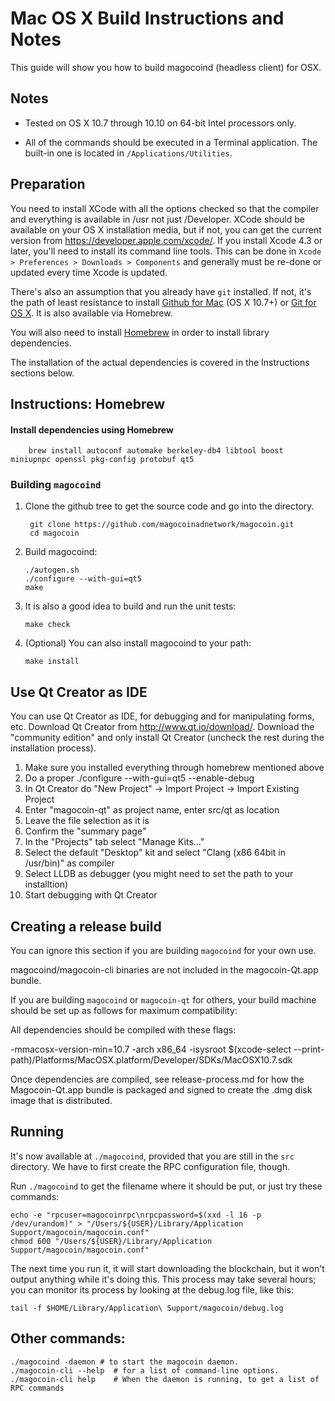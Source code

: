 Mac OS X Build Instructions and Notes
====================================
This guide will show you how to build magocoind (headless client) for OSX.

Notes
-----

* Tested on OS X 10.7 through 10.10 on 64-bit Intel processors only.

* All of the commands should be executed in a Terminal application. The
built-in one is located in `/Applications/Utilities`.

Preparation
-----------

You need to install XCode with all the options checked so that the compiler
and everything is available in /usr not just /Developer. XCode should be
available on your OS X installation media, but if not, you can get the
current version from https://developer.apple.com/xcode/. If you install
Xcode 4.3 or later, you'll need to install its command line tools. This can
be done in `Xcode > Preferences > Downloads > Components` and generally must
be re-done or updated every time Xcode is updated.

There's also an assumption that you already have `git` installed. If
not, it's the path of least resistance to install [Github for Mac](https://mac.github.com/)
(OS X 10.7+) or
[Git for OS X](https://code.google.com/p/git-osx-installer/). It is also
available via Homebrew.

You will also need to install [Homebrew](http://brew.sh) in order to install library
dependencies.

The installation of the actual dependencies is covered in the Instructions
sections below.

Instructions: Homebrew
----------------------

#### Install dependencies using Homebrew

        brew install autoconf automake berkeley-db4 libtool boost miniupnpc openssl pkg-config protobuf qt5

### Building `magocoind`

1. Clone the github tree to get the source code and go into the directory.

        git clone https://github.com/magocoinadnetwork/magocoin.git
        cd magocoin

2.  Build magocoind:

        ./autogen.sh
        ./configure --with-gui=qt5
        make

3.  It is also a good idea to build and run the unit tests:

        make check

4.  (Optional) You can also install magocoind to your path:

        make install

Use Qt Creator as IDE
------------------------
You can use Qt Creator as IDE, for debugging and for manipulating forms, etc.
Download Qt Creator from http://www.qt.io/download/. Download the "community edition" and only install Qt Creator (uncheck the rest during the installation process).

1. Make sure you installed everything through homebrew mentioned above
2. Do a proper ./configure --with-gui=qt5 --enable-debug
3. In Qt Creator do "New Project" -> Import Project -> Import Existing Project
4. Enter "magocoin-qt" as project name, enter src/qt as location
5. Leave the file selection as it is
6. Confirm the "summary page"
7. In the "Projects" tab select "Manage Kits..."
8. Select the default "Desktop" kit and select "Clang (x86 64bit in /usr/bin)" as compiler
9. Select LLDB as debugger (you might need to set the path to your installtion)
10. Start debugging with Qt Creator

Creating a release build
------------------------
You can ignore this section if you are building `magocoind` for your own use.

magocoind/magocoin-cli binaries are not included in the magocoin-Qt.app bundle.

If you are building `magocoind` or `magocoin-qt` for others, your build machine should be set up
as follows for maximum compatibility:

All dependencies should be compiled with these flags:

 -mmacosx-version-min=10.7
 -arch x86_64
 -isysroot $(xcode-select --print-path)/Platforms/MacOSX.platform/Developer/SDKs/MacOSX10.7.sdk

Once dependencies are compiled, see release-process.md for how the Magocoin-Qt.app
bundle is packaged and signed to create the .dmg disk image that is distributed.

Running
-------

It's now available at `./magocoind`, provided that you are still in the `src`
directory. We have to first create the RPC configuration file, though.

Run `./magocoind` to get the filename where it should be put, or just try these
commands:

    echo -e "rpcuser=magocoinrpc\nrpcpassword=$(xxd -l 16 -p /dev/urandom)" > "/Users/${USER}/Library/Application Support/magocoin/magocoin.conf"
    chmod 600 "/Users/${USER}/Library/Application Support/magocoin/magocoin.conf"

The next time you run it, it will start downloading the blockchain, but it won't
output anything while it's doing this. This process may take several hours;
you can monitor its process by looking at the debug.log file, like this:

    tail -f $HOME/Library/Application\ Support/magocoin/debug.log

Other commands:
-------

    ./magocoind -daemon # to start the magocoin daemon.
    ./magocoin-cli --help  # for a list of command-line options.
    ./magocoin-cli help    # When the daemon is running, to get a list of RPC commands
